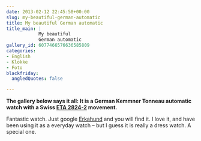 ```yaml
---
date: 2013-02-12 22:45:58+00:00
slug: my-beautiful-german-automatic
title: My beautiful German automatic
title_main: |
            My beautiful  
            German automatic
gallery_id: 6077466576636585809
categories:
- English
- Klokke
- Foto
blackfriday:
  angledQuotes: false

---
```


**The gallery below says it all: It is a German Kemmner Tonneau automatic watch with a Swiss [ETA 2824-2](http://en.wikipedia.org/wiki/ETA_SA#ETA_2824-2) movement.**

Fantastic watch. Just google [Erkahund](https://www.google.com/search?q=erkahund) and you will find it. I love it, and have been using it as a everyday watch – but I guess it is really a dress watch. A special one.

<!--more-->


